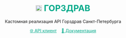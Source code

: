<h1 align="center" style="color:#00AA8A" ><img src="https://gorzdrav.spb.ru/images/r78/favicon.ico" width="20px"  /> ГОРЗДРАВ </h1>

<p align="center">Кастомная реализация API Горздрав Санкт-Петербурга</p>

<p  align="center"> 
  <a style="color:#00AA8A" href="#https://egorantonov.github.io/gorzdrav">🌐&nbsp;API&nbsp;клиент</a> 
  &nbsp;&nbsp;&nbsp;<a style="color:#00AA8A" href="https://github.com/egorantonov/gorzdrav/wiki/SPB-Gorzdrav-API-Documentation">📃&nbsp;Документация</a>
</p>